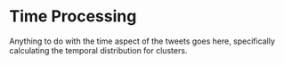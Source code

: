 Time Processing
===============

Anything to do with the time aspect of the tweets goes here, specifically calculating the temporal distribution for clusters.
